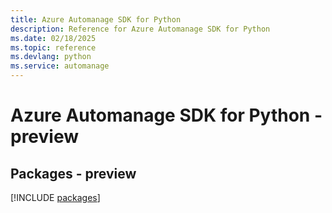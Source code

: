 ```yaml
---
title: Azure Automanage SDK for Python
description: Reference for Azure Automanage SDK for Python
ms.date: 02/18/2025
ms.topic: reference
ms.devlang: python
ms.service: automanage
---
```

# Azure Automanage SDK for Python - preview
## Packages - preview
[!INCLUDE [packages](automanage-index.md)]
